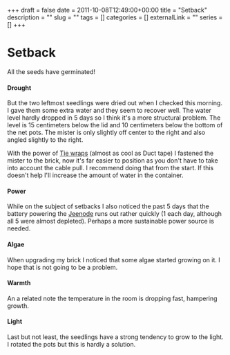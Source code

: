 +++ 
draft = false
date = 2011-10-08T12:49:00+00:00
title = "Setback"
description = ""
slug = "" 
tags = []
categories = []
externalLink = ""
series = []
+++

Setback
=======

All the seeds have germinated!

#### Drought

But the two leftmost seedlings were dried out when I checked this
morning. I gave them some extra water and they seem to recover well. The
water level hardly dropped in 5 days so I think it's a more structural
problem. The level is 15 centimeters below the lid and 10 centimeters
below the bottom of the net pots. The mister is only slightly off center
to the right and also angled slightly to the right.

With the power of [Tie wraps](http://en.wikipedia.org/wiki/Cable_tie%5D)
(almost as cool as Duct tape) I fastened the mister to the brick, now
it's far easier to position as you don't have to take into account the
cable pull. I recommend doing that from the start. If this doesn't help
I'll increase the amount of water in the container.

#### Power

While on the subject of setbacks I also noticed the past 5 days that the
battery powering the [Jeenode](http://jeelabs.org) runs out rather
quickly (1 each day, although all 5 were almost depleted). Perhaps a
more sustainable power source is needed.

#### Algae

When upgrading my brick I noticed that some algae started growing on it.
I hope that is not going to be a problem.

#### Warmth

An a related note the temperature in the room is dropping fast,
hampering growth.

#### Light

Last but not least, the seedlings have a strong tendency to grow to the
light. I rotated the pots but this is hardly a solution.

